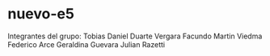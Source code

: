 # nuevo-e5
Integrantes del grupo:
Tobias Daniel Duarte Vergara
Facundo Martin Viedma
Federico Arce
Geraldina Guevara
Julian Razetti
